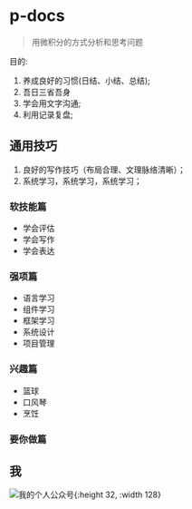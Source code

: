# p-docs

> 用微积分的方式分析和思考问题


目的:
1. 养成良好的习惯(日结、小结、总结);
  1. 吾日三省吾身
2. 学会用文字沟通;
3. 利用记录复盘;

## 通用技巧

1. 良好的写作技巧（布局合理、文理脉络清晰）；
2. 系统学习，系统学习，系统学习；

### 软技能篇

* 学会评估
* 学会写作
* 学会表达

### 强项篇

* 语言学习
* 组件学习
* 框架学习
* 系统设计
* 项目管理

### 兴趣篇

* 篮球
* 口风琴
* 烹饪

### 要你做篇

## 我

![我的个人公众号](https://poemghost.com/qr.png){:height 32, :width 128}